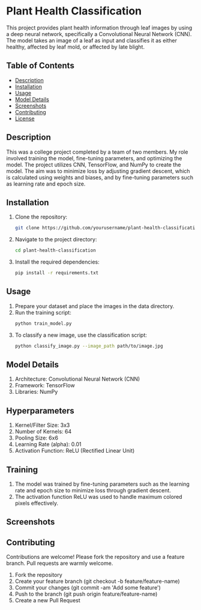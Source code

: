 # Plant Health Classification

This project provides plant health information through leaf images by using a deep neural network, specifically a Convolutional Neural Network (CNN). The model takes an image of a leaf as input and classifies it as either healthy, affected by leaf mold, or affected by late blight.

## Table of Contents

- [Description](#description)
- [Installation](#installation)
- [Usage](#usage)
- [Model Details](#model-details)
- [Screenshots](#screenshots)
- [Contributing](#contributing)
- [License](#license)

## Description

This was a college project completed by a team of two members. My role involved training the model, fine-tuning parameters, and optimizing the model. The project utilizes CNN, TensorFlow, and NumPy to create the model. The aim was to minimize loss by adjusting gradient descent, which is calculated using weights and biases, and by fine-tuning parameters such as learning rate and epoch size.

## Installation

1. Clone the repository:
   ```bash
   git clone https://github.com/yourusername/plant-health-classification.git
   
2. Navigate to the project directory:
   ```bash
   cd plant-health-classification
3. Install the required dependencies:
   ```bash
   pip install -r requirements.txt

## Usage
1. Prepare your dataset and place the images in the data directory.
2. Run the training script:
   ```bash
   python train_model.py
3. To classify a new image, use the classification script:
   ```bash
   python classify_image.py --image_path path/to/image.jpg

## Model Details
1. Architecture: Convolutional Neural Network (CNN)
2. Framework: TensorFlow
3. Libraries: NumPy

## Hyperparameters
1. Kernel/Filter Size: 3x3
2. Number of Kernels: 64
3. Pooling Size: 6x6
4. Learning Rate (alpha): 0.01
5. Activation Function: ReLU (Rectified Linear Unit)

## Training
1. The model was trained by fine-tuning parameters such as the learning rate and epoch size to minimize loss through gradient descent.
2. The activation function ReLU was used to handle maximum colored pixels effectively.

## Screenshots



## Contributing
Contributions are welcome! Please fork the repository and use a feature branch. Pull requests are warmly welcome.
1. Fork the repository
2. Create your feature branch (git checkout -b feature/feature-name)
3. Commit your changes (git commit -am 'Add some feature')
4. Push to the branch (git push origin feature/feature-name)
5. Create a new Pull Request


